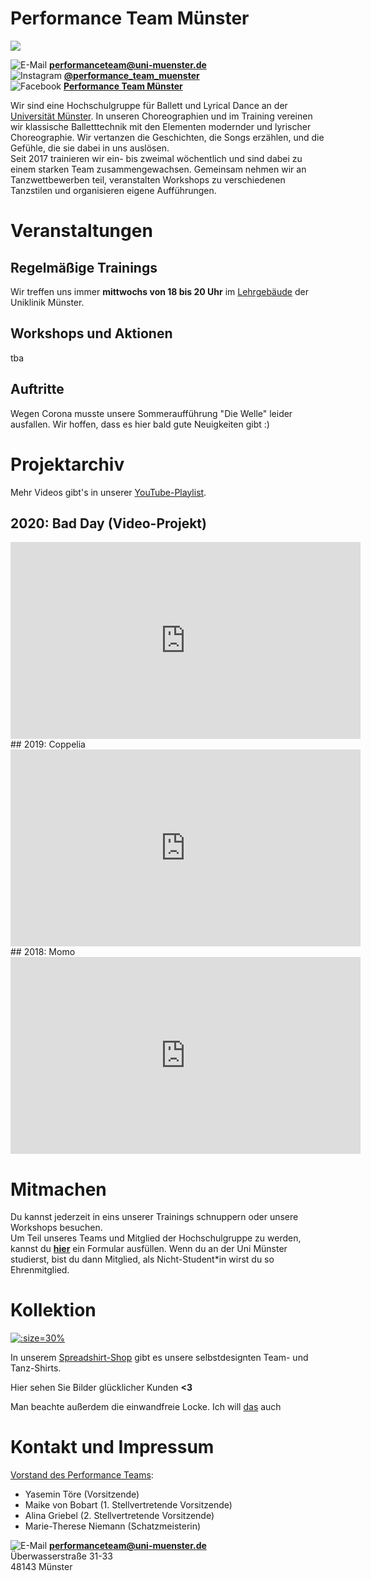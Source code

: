 # Performance Team Münster

![][logo]

![E-Mail](https://i.ibb.co/GVRfPdk/7-E7-F8386-14-C4-4632-B0-B7-338-A37227-E1-C.png ':size=20x15') **[performanceteam@uni-muenster.de][mail]**  
![Instagram](https://i.ibb.co/vkByGxG/F7-B7569-A-EBA1-4-ED9-8-D13-80-F9-FEC94116.png ':size=20x20') **[@performance\_team\_muenster][instagram]**  
![Facebook](https://i.ibb.co/8PHh8kR/1-DDA4-CC8-CADD-424-A-A49-E-141-B8-DD488-B0.png ':size=20x20') **[Performance Team Münster][facebook]**

Wir sind eine Hochschulgruppe für Ballett und Lyrical Dance an der [Universität Münster][wwu]. In unseren Choreographien und im Training vereinen wir klassische Balletttechnik mit den Elementen modernder und lyrischer Choreographie. Wir vertanzen die Geschichten, die Songs erzählen, und die Gefühle, die sie dabei in uns auslösen.  
Seit 2017 trainieren wir ein- bis zweimal wöchentlich und sind dabei zu einem starken Team zusammengewachsen. Gemeinsam nehmen wir an Tanzwettbewerben teil, veranstalten Workshops zu verschiedenen Tanzstilen und organisieren eigene Aufführungen.

# Veranstaltungen
## Regelmäßige Trainings
Wir treffen uns immer **mittwochs von 18 bis 20 Uhr** im [Lehrgebäude](https://goo.gl/maps/1WRbgN1Bch9C5h628) der Uniklinik Münster.
## Workshops und Aktionen
tba
## Auftritte
Wegen Corona musste unsere Sommeraufführung "Die Welle" leider ausfallen. Wir hoffen, dass es hier bald gute Neuigkeiten gibt :)
# Projektarchiv
Mehr Videos gibt's in unserer [YouTube-Playlist](https://www.youtube.com/playlist?list=PLD8D9VXvxukrdZEMA4fiPyoTTfHrgyUfW).
## 2020: Bad Day (Video-Projekt)
<iframe width="560" height="315" src="https://www.youtube.com/embed/e_4C6dB5QzY" frameborder="0" allow="accelerometer; autoplay; clipboard-write; encrypted-media; gyroscope; picture-in-picture" allowfullscreen></iframe>
## 2019: Coppelia
<iframe width="560" height="315" src="https://www.youtube.com/embed/WM4IdnF6_yY" frameborder="0" allow="accelerometer; autoplay; encrypted-media; gyroscope; picture-in-picture" allowfullscreen></iframe>
## 2018: Momo
<iframe width="560" height="315" src="https://www.youtube.com/embed/G-6i1apTchA" frameborder="0" allow="accelerometer; autoplay; encrypted-media; gyroscope; picture-in-picture" allowfullscreen></iframe>

# Mitmachen

Du kannst jederzeit in eins unserer Trainings schnuppern oder unsere Workshops besuchen.  
Um Teil unseres Teams und Mitglied der Hochschulgruppe zu werden, kannst du [**hier**](https://forms.gle/MDPibjD5nWFRdeWEA) ein Formular ausfüllen. Wenn du an der Uni Münster studierst, bist du dann Mitglied, als Nicht-Student\*in wirst du so Ehrenmitglied.

# Kollektion

[![](https://i.ibb.co/MMmKMHp/Whats-App-Image-2020-10-18-at-21-01-54.jpg ':size=30%')](https://shop.spreadshirt.de/performance-team-muenster/)

In unserem [Spreadshirt-Shop](https://shop.spreadshirt.de/performance-team-muenster/) gibt es unsere selbstdesignten Team- und Tanz-Shirts.

Hier sehen Sie Bilder glücklicher Kunden **<3**

Man beachte außerdem die einwandfreie Locke. Ich will [das](https://www.dm.de/balea-professional-haarbalsam-winter-protect-300-ml-p4058172004001.html) auch 

# Kontakt und Impressum

[Vorstand des Performance Teams](mailto:vorstand.performanceteam@uni-muenster.de):
- Yasemin Töre (Vorsitzende)
- Maike von Bobart (1. Stellvertretende Vorsitzende)
- Alina Griebel (2. Stellvertretende Vorsitzende)
- Marie-Therese Niemann (Schatzmeisterin)

![E-Mail](https://i.ibb.co/GVRfPdk/7-E7-F8386-14-C4-4632-B0-B7-338-A37227-E1-C.png ':size=20x15') **[performanceteam@uni-muenster.de][mail]**  
Überwasserstraße 31-33  
48143 Münster

[wwu]: https://wwu.de/
[logo]: https://i.imgur.com/Zv1LXxa.png
[mail]: mailto:performanceteam@uni-muenster.de
[instagram]: https://www.instagram.com/performance_team_muenster
[facebook]: https://www.facebook.com/Performance-Team-M%C3%BCnster-Ballett-und-Lyrical-Dance-104566531110275
